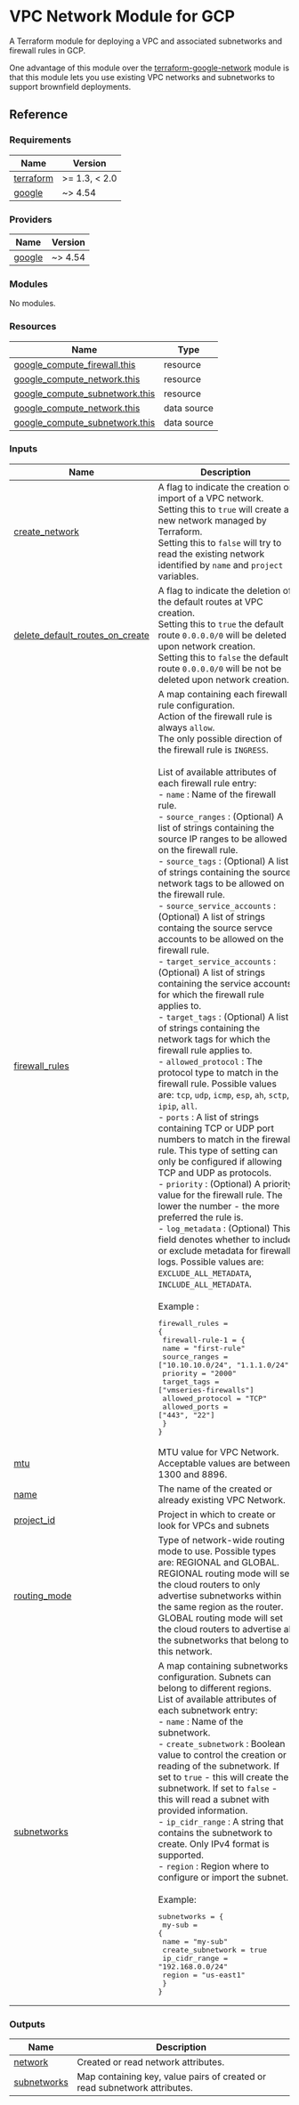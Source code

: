 # VPC Network Module for GCP

A Terraform module for deploying a VPC and associated subnetworks and firewall rules in GCP.

One advantage of this module over the [terraform-google-network](https://github.com/terraform-google-modules/terraform-google-network/tree/master) module is that this module lets you use existing VPC networks and subnetworks to support brownfield deployments. 

## Reference
<!-- BEGINNING OF PRE-COMMIT-TERRAFORM DOCS HOOK -->
### Requirements

| Name | Version |
|------|---------|
| <a name="requirement_terraform"></a> [terraform](#requirement\_terraform) | >= 1.3, < 2.0 |
| <a name="requirement_google"></a> [google](#requirement\_google) | ~> 4.54 |

### Providers

| Name | Version |
|------|---------|
| <a name="provider_google"></a> [google](#provider\_google) | ~> 4.54 |

### Modules

No modules.

### Resources

| Name | Type |
|------|------|
| [google_compute_firewall.this](https://registry.terraform.io/providers/hashicorp/google/latest/docs/resources/compute_firewall) | resource |
| [google_compute_network.this](https://registry.terraform.io/providers/hashicorp/google/latest/docs/resources/compute_network) | resource |
| [google_compute_subnetwork.this](https://registry.terraform.io/providers/hashicorp/google/latest/docs/resources/compute_subnetwork) | resource |
| [google_compute_network.this](https://registry.terraform.io/providers/hashicorp/google/latest/docs/data-sources/compute_network) | data source |
| [google_compute_subnetwork.this](https://registry.terraform.io/providers/hashicorp/google/latest/docs/data-sources/compute_subnetwork) | data source |

### Inputs

| Name | Description | Type | Default | Required |
|------|-------------|------|---------|:--------:|
| <a name="input_create_network"></a> [create\_network](#input\_create\_network) | A flag to indicate the creation or import of a VPC network.<br>Setting this to `true` will create a new network managed by Terraform.<br>Setting this to `false` will try to read the existing network identified by `name` and `project` variables. | `bool` | `true` | no |
| <a name="input_delete_default_routes_on_create"></a> [delete\_default\_routes\_on\_create](#input\_delete\_default\_routes\_on\_create) | A flag to indicate the deletion of the default routes at VPC creation.<br>Setting this to `true` the default route `0.0.0.0/0` will be deleted upon network creation.<br>Setting this to `false` the default route `0.0.0.0/0` will be not be deleted upon network creation. | `bool` | `false` | no |
| <a name="input_firewall_rules"></a> [firewall\_rules](#input\_firewall\_rules) | A map containing each firewall rule configuration.<br>Action of the firewall rule is always `allow`.<br>The only possible direction of the firewall rule is `INGRESS`.<br><br>List of available attributes of each firewall rule entry:<br>- `name` : Name of the firewall rule.<br>- `source_ranges` : (Optional) A list of strings containing the source IP ranges to be allowed on the firewall rule.<br>- `source_tags` : (Optional) A list of strings containing the source network tags to be allowed on the firewall rule.<br>- `source_service_accounts` : (Optional) A list of strings containg the source servce accounts to be allowed on the firewall rule.<br>- `target_service_accounts` : (Optional) A list of strings containing the service accounts for which the firewall rule applies to.<br>- `target_tags` : (Optional) A list of strings containing the network tags for which the firewall rule applies to. <br>- `allowed_protocol` : The protocol type to match in the firewall rule. Possible values are: `tcp`, `udp`, `icmp`, `esp`, `ah`, `sctp`, `ipip`, `all`.<br>- `ports` : A list of strings containing TCP or UDP port numbers to match in the firewall rule. This type of setting can only be configured if allowing TCP and UDP as protocols.<br>- `priority` : (Optional) A priority value for the firewall rule. The lower the number - the more preferred the rule is.<br>- `log_metadata` : (Optional) This field denotes whether to include or exclude metadata for firewall logs. Possible values are: `EXCLUDE_ALL_METADATA`, `INCLUDE_ALL_METADATA`.<br><br>Example :<pre>firewall_rules = {<br>  firewall-rule-1 = {<br>    name = "first-rule"<br>    source_ranges = ["10.10.10.0/24", "1.1.1.0/24"]<br>    priority = "2000"<br>    target_tags = ["vmseries-firewalls"]<br>    allowed_protocol = "TCP"<br>    allowed_ports = ["443", "22"]<br>  }<br>}</pre> | <pre>map(object({<br>    name                    = string<br>    source_ranges           = optional(list(string))<br>    source_tags             = optional(list(string))<br>    source_service_accounts = optional(list(string))<br>    allowed_protocol        = string<br>    allowed_ports           = list(string)<br>    priority                = optional(string)<br>    target_service_accounts = optional(list(string))<br>    target_tags             = optional(list(string))<br>    log_metadata            = optional(string)<br>  }))</pre> | `{}` | no |
| <a name="input_mtu"></a> [mtu](#input\_mtu) | MTU value for VPC Network. Acceptable values are between 1300 and 8896. | `number` | `1460` | no |
| <a name="input_name"></a> [name](#input\_name) | The name of the created or already existing VPC Network. | `string` | n/a | yes |
| <a name="input_project_id"></a> [project\_id](#input\_project\_id) | Project in which to create or look for VPCs and subnets | `string` | `null` | no |
| <a name="input_routing_mode"></a> [routing\_mode](#input\_routing\_mode) | Type of network-wide routing mode to use. Possible types are: REGIONAL and GLOBAL.<br>REGIONAL routing mode will set the cloud routers to only advertise subnetworks within the same region as the router.<br>GLOBAL routing mode will set the cloud routers to advertise all the subnetworks that belong to this network. | `string` | `"REGIONAL"` | no |
| <a name="input_subnetworks"></a> [subnetworks](#input\_subnetworks) | A map containing subnetworks configuration. Subnets can belong to different regions.<br>List of available attributes of each subnetwork entry:<br>- `name` : Name of the subnetwork.<br>- `create_subnetwork` : Boolean value to control the creation or reading of the subnetwork. If set to `true` - this will create the subnetwork. If set to `false` - this will read a subnet with provided information.<br>- `ip_cidr_range` : A string that contains the subnetwork to create. Only IPv4 format is supported.<br>- `region` : Region where to configure or import the subnet.<br><br>Example:<pre>subnetworks = {<br>  my-sub = {<br>    name = "my-sub"<br>    create_subnetwork = true<br>    ip_cidr_range = "192.168.0.0/24"<br>    region = "us-east1"<br>  }<br>}</pre> | <pre>map(object({<br>    name              = string<br>    create_subnetwork = optional(bool, true)<br>    ip_cidr_range     = string<br>    region            = string<br>  }))</pre> | `{}` | no |

### Outputs

| Name | Description |
|------|-------------|
| <a name="output_network"></a> [network](#output\_network) | Created or read network attributes. |
| <a name="output_subnetworks"></a> [subnetworks](#output\_subnetworks) | Map containing key, value pairs of created or read subnetwork attributes. |
<!-- END OF PRE-COMMIT-TERRAFORM DOCS HOOK -->
